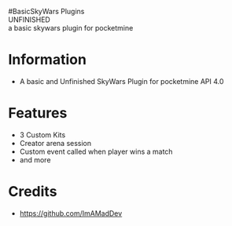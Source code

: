 #BasicSkyWars Plugins</br>
UNFINISHED</br>
a basic skywars plugin for pocketmine

# Information <br>
- A basic and Unfinished SkyWars Plugin for pocketmine API 4.0 <br>
# Features<br>
- 3 Custom Kits<br>
- Creator arena session
- Custom event called when player wins a match
- and more
# Credits
- https://github.com/ImAMadDev
